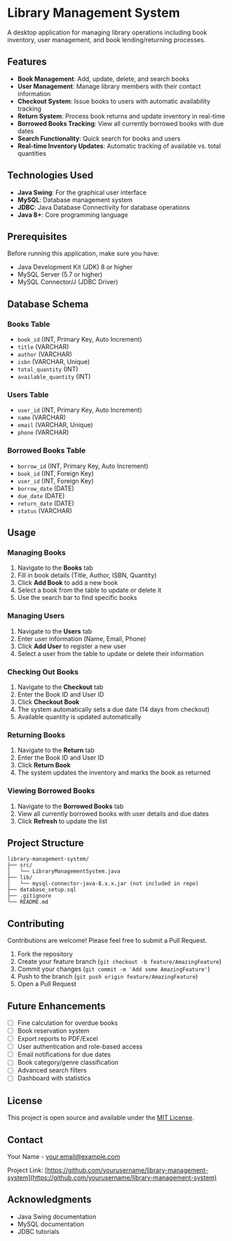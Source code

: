 
# Library Management System

A desktop application for managing library operations including book inventory, user management, and book lending/returning processes.

## Features

- **Book Management**: Add, update, delete, and search books
- **User Management**: Manage library members with their contact information
- **Checkout System**: Issue books to users with automatic availability tracking
- **Return System**: Process book returns and update inventory in real-time
- **Borrowed Books Tracking**: View all currently borrowed books with due dates
- **Search Functionality**: Quick search for books and users
- **Real-time Inventory Updates**: Automatic tracking of available vs. total quantities

## Technologies Used

- **Java Swing**: For the graphical user interface
- **MySQL**: Database management system
- **JDBC**: Java Database Connectivity for database operations
- **Java 8+**: Core programming language

## Prerequisites

Before running this application, make sure you have:

- Java Development Kit (JDK) 8 or higher
- MySQL Server (5.7 or higher)
- MySQL Connector/J (JDBC Driver)


## Database Schema

### Books Table
- `book_id` (INT, Primary Key, Auto Increment)
- `title` (VARCHAR)
- `author` (VARCHAR)
- `isbn` (VARCHAR, Unique)
- `total_quantity` (INT)
- `available_quantity` (INT)

### Users Table
- `user_id` (INT, Primary Key, Auto Increment)
- `name` (VARCHAR)
- `email` (VARCHAR, Unique)
- `phone` (VARCHAR)

### Borrowed Books Table
- `borrow_id` (INT, Primary Key, Auto Increment)
- `book_id` (INT, Foreign Key)
- `user_id` (INT, Foreign Key)
- `borrow_date` (DATE)
- `due_date` (DATE)
- `return_date` (DATE)
- `status` (VARCHAR)

## Usage

### Managing Books
1. Navigate to the **Books** tab
2. Fill in book details (Title, Author, ISBN, Quantity)
3. Click **Add Book** to add a new book
4. Select a book from the table to update or delete it
5. Use the search bar to find specific books

### Managing Users
1. Navigate to the **Users** tab
2. Enter user information (Name, Email, Phone)
3. Click **Add User** to register a new user
4. Select a user from the table to update or delete their information

### Checking Out Books
1. Navigate to the **Checkout** tab
2. Enter the Book ID and User ID
3. Click **Checkout Book**
4. The system automatically sets a due date (14 days from checkout)
5. Available quantity is updated automatically

### Returning Books
1. Navigate to the **Return** tab
2. Enter the Book ID and User ID
3. Click **Return Book**
4. The system updates the inventory and marks the book as returned

### Viewing Borrowed Books
1. Navigate to the **Borrowed Books** tab
2. View all currently borrowed books with user details and due dates
3. Click **Refresh** to update the list

## Project Structure

```
library-management-system/
├── src/
│   └── LibraryManagementSystem.java
├── lib/
│   └── mysql-connector-java-8.x.x.jar (not included in repo)
├── database_setup.sql
├── .gitignore
└── README.md
```

## Contributing

Contributions are welcome! Please feel free to submit a Pull Request.

1. Fork the repository
2. Create your feature branch (`git checkout -b feature/AmazingFeature`)
3. Commit your changes (`git commit -m 'Add some AmazingFeature'`)
4. Push to the branch (`git push origin feature/AmazingFeature`)
5. Open a Pull Request

## Future Enhancements

- [ ] Fine calculation for overdue books
- [ ] Book reservation system
- [ ] Export reports to PDF/Excel
- [ ] User authentication and role-based access
- [ ] Email notifications for due dates
- [ ] Book category/genre classification
- [ ] Advanced search filters
- [ ] Dashboard with statistics

## License

This project is open source and available under the [MIT License](LICENSE).

## Contact

Your Name - your.email@example.com

Project Link: [https://github.com/yourusername/library-management-system](https://github.com/yourusername/library-management-system)

## Acknowledgments

- Java Swing documentation
- MySQL documentation
- JDBC tutorials
